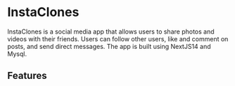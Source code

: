 # InstaClones

InstaClones is a social media app that allows users to share photos and videos with their friends. Users can follow other users, like and comment on posts, and send direct messages. The app is built using NextJS14 and Mysql.

## Features

